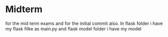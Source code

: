 # Midterm
for the mid term exams
and for the initial commit also.
In flask folder i have my flask filke as main.py and 
flask model folder i have my model
